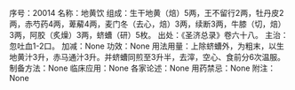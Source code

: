 序号：20014
名称：地黄饮
组成：生干地黄（焙）5两，王不留行2两，牡丹皮2两，赤芍药4两，萆薢4两，麦门冬（去心，焙）3两，续断3两，牛膝（切，焙）3两，阿胶（炙燥）3两，蛴螬（研）5枚。
出处：《圣济总录》卷六十八。
主治：忽吐血1-2口。
加减：None
功效：None
用法用量：上除蛴螬外，为粗末，以生地黄汁3升，赤马通汁3升。并蛴螬同煎至3升半，去滓，空心、食前分6次温服。
制备方法：None
临床应用：None
各家论述：None
用药禁忌：None
附注：None
